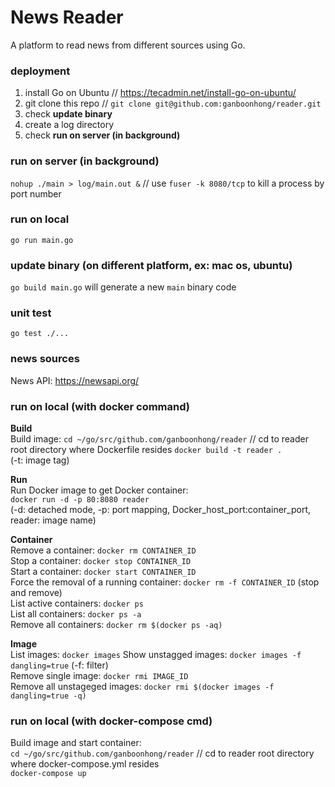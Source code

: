 # News Reader
A platform to read news from different sources using Go.

### deployment
1. install Go on Ubuntu // https://tecadmin.net/install-go-on-ubuntu/
2. git clone this repo // `git clone git@github.com:ganboonhong/reader.git`
3. check **update binary**
4. create a log directory
5. check **run on server (in background)**

### run on server (in background)
`nohup ./main > log/main.out &` // use `fuser -k 8080/tcp` to kill a process by port number

### run on local
`go run main.go`

### update binary (on different platform, ex: mac os, ubuntu)
`go build main.go` will generate a new `main` binary code

### unit test
`go test ./...`

### news sources
News API: https://newsapi.org/

### run on local (with docker command)
**Build**  
Build image:
`cd ~/go/src/github.com/ganboonhong/reader`  // cd to reader root directory where Dockerfile resides
`docker build -t reader .`  
(-t: image tag)

**Run**  
Run Docker image to get Docker container:  
`docker run -d -p 80:8080 reader`  
(-d: detached mode, -p: port mapping,  Docker_host_port:container_port, reader: image name)

**Container**  
Remove a container: `docker rm CONTAINER_ID`  
Stop a container: `docker stop CONTAINER_ID`  
Start a container: `docker start CONTAINER_ID`  
Force the removal of a running container: `docker rm -f CONTAINER_ID` (stop and remove)  
List active containers: `docker ps`  
List all containers: `docker ps -a`  
Remove all containers: `docker rm $(docker ps -aq)`  

**Image**  
List images: `docker images`
Show unstagged images: `docker images -f dangling=true` (-f: filter)  
Remove single image: `docker rmi IMAGE_ID`  
Remove all unstageged images: `docker rmi $(docker images -f dangling=true -q)`


### run on local (with docker-compose cmd)
Build image and start container:  
`cd ~/go/src/github.com/ganboonhong/reader`  // cd to reader root directory where docker-compose.yml resides  
`docker-compose up`  
